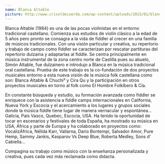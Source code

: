 ```yaml
---
name: Blanca Altable
picture: http://www.crisoldecuerda.com/wp-content/uploads/2015/01/blancaaltable.jpg
---
```


Blanca Altable (1984) es una de las pocas violinistas en el entorno tradicional castellano. Comienza sus estudios de violín clásico a la edad de 5 años pero pronto se consagra a la vida de fiddler al crecer en una familia de músicos tradicionales.
Con una visión particular y creativa, su repertorio y trabajo de campo como fiddler se caracterizan por rescatar partituras del repertorio dulzaina y adaptarlas al fiddle. Se centra principalmente en música instrumental de la zona centro norte de Castilla pues su abuelo, Simón Altable, fue dulzainero e introdujo a Blanca en la música tradicional oral castellana.
Prueba de este trabajo es la co-fundación de dos proyectos musicales entorno a esta nueva visión de la música folk castellana como son: Blanca Altable & Chuchi² y Cira Qu y la participación en otros proyectos musicales en torno al folk como El Hombre Folkíbero & Cía.

En constante búsqueda y estudio, su formación avanzada como fiddler se enriquece con la asistencia a fiddle camps internacionales en California, Nueva York y Escocia y el acercamiento a los lugares y grupos sociales donde la música fiddle tiene lugar de manera vernacular y espontánea… Galicia, País Vasco, Quebec, Escocia, USA.
Ha tenido la oportunidad de tocar en escenarios y festivales de toda España, ha mostrado su música en USA, África y parte de Europa y ha colaborado en proyectos como: VocalizÁfrica, Nélida Karr, Vallarna, Dario Bontempi, Salvador Amor, Pure Hemp, Sammy Jankis, Kasparov Vs Deep Blue, Roberta Medley, Sons d’ Cabiella…

Compagina su trabajo como músico con la enseñanza personalizada y creativa, pues cada vez más reclamada como didacta.
